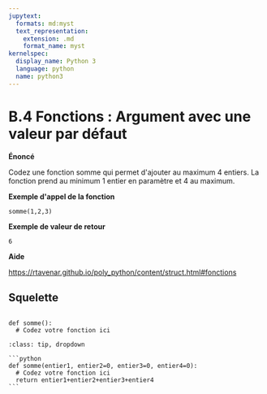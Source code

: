 ```yaml
---
jupytext:
  formats: md:myst
  text_representation:
    extension: .md
    format_name: myst
kernelspec:
  display_name: Python 3
  language: python
  name: python3
---
```


# B.4 Fonctions : Argument avec une valeur par défaut

**Énoncé**

Codez une fonction somme qui permet d'ajouter au maximum 4 entiers. La fonction prend au minimum 1 entier en paramètre et 4 au maximum.

**Exemple d'appel de la fonction**

```
somme(1,2,3)
```

**Exemple de valeur de retour**

```
6
```

**Aide**

https://rtavenar.github.io/poly_python/content/struct.html#fonctions

## Squelette

```{code-cell} ipython3

def somme():
  # Codez votre fonction ici
```

````{admonition} Cliquez ici pour voir la solution
:class: tip, dropdown

```python
def somme(entier1, entier2=0, entier3=0, entier4=0):
  # Codez votre fonction ici
  return entier1+entier2+entier3+entier4
```
````
